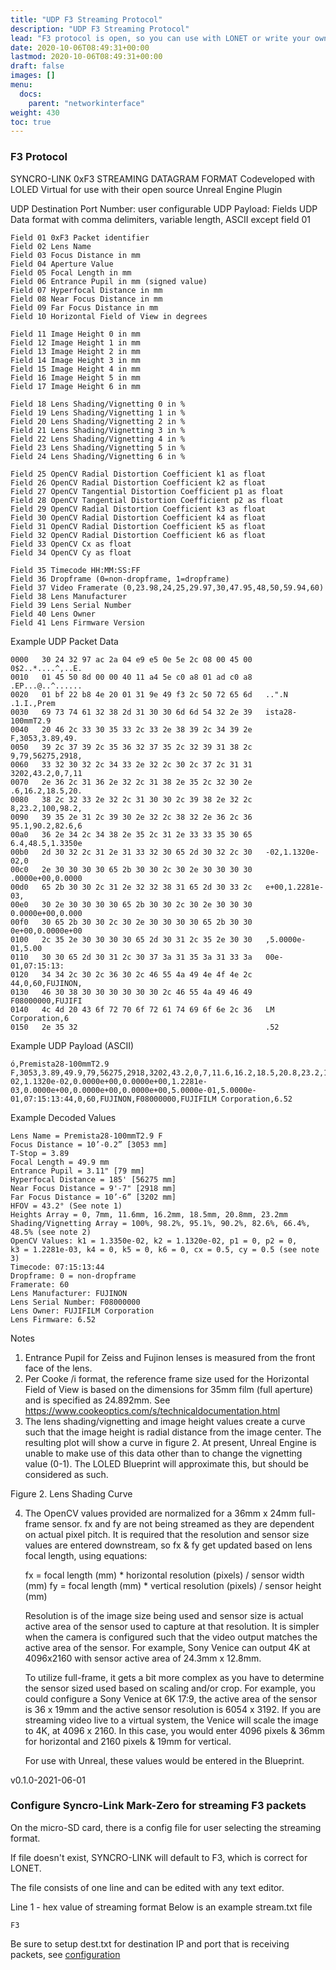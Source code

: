 ```yaml
---
title: "UDP F3 Streaming Protocol"
description: "UDP F3 Streaming Protocol"
lead: "F3 protocol is open, so you can use with LONET or write your own UDP interface"
date: 2020-10-06T08:49:31+00:00
lastmod: 2020-10-06T08:49:31+00:00
draft: false
images: []
menu:
  docs:
    parent: "networkinterface"
weight: 430
toc: true
---
```


### F3 Protocol

SYNCRO-LINK 0xF3 STREAMING DATAGRAM FORMAT
Codeveloped with LOLED Virtual for use with their open source Unreal Engine Plugin

UDP Destination Port Number: user configurable
UDP Payload: Fields
UDP Data format with comma delimiters, variable length, ASCII except field 01

    Field 01 0xF3 Packet identifier
    Field 02 Lens Name
    Field 03 Focus Distance in mm
    Field 04 Aperture Value
    Field 05 Focal Length in mm
    Field 06 Entrance Pupil in mm (signed value)
    Field 07 Hyperfocal Distance in mm 
    Field 08 Near Focus Distance in mm 
    Field 09 Far Focus Distance in mm
    Field 10 Horizontal Field of View in degrees 

    Field 11 Image Height 0 in mm 	
    Field 12 Image Height 1 in mm
    Field 13 Image Height 2 in mm
    Field 14 Image Height 3 in mm
    Field 15 Image Height 4 in mm
    Field 16 Image Height 5 in mm
    Field 17 Image Height 6 in mm

    Field 18 Lens Shading/Vignetting 0 in %
    Field 19 Lens Shading/Vignetting 1 in %
    Field 20 Lens Shading/Vignetting 2 in %
    Field 21 Lens Shading/Vignetting 3 in %
    Field 22 Lens Shading/Vignetting 4 in %
    Field 23 Lens Shading/Vignetting 5 in %
    Field 24 Lens Shading/Vignetting 6 in %

    Field 25 OpenCV Radial Distortion Coefficient k1 as float
    Field 26 OpenCV Radial Distortion Coefficient k2 as float
    Field 27 OpenCV Tangential Distortion Coefficient p1 as float
    Field 28 OpenCV Tangential Distortion Coefficient p2 as float
    Field 29 OpenCV Radial Distortion Coefficient k3 as float
    Field 30 OpenCV Radial Distortion Coefficient k4 as float
    Field 31 OpenCV Radial Distortion Coefficient k5 as float
    Field 32 OpenCV Radial Distortion Coefficient k6 as float
    Field 33 OpenCV Cx as float
    Field 34 OpenCV Cy as float

    Field 35 Timecode HH:MM:SS:FF
    Field 36 Dropframe (0=non-dropframe, 1=dropframe)
    Field 37 Video Framerate (0,23.98,24,25,29.97,30,47.95,48,50,59.94,60)
    Field 38 Lens Manufacturer
    Field 39 Lens Serial Number
    Field 40 Lens Owner
    Field 41 Lens Firmware Version


Example UDP Packet Data 

    0000   30 24 32 97 ac 2a 04 e9 e5 0e 5e 2c 08 00 45 00   0$2..*....^,..E.
    0010   01 45 50 8d 00 00 40 11 a4 5e c0 a8 01 ad c0 a8   .EP...@..^......
    0020   01 bf 22 b8 4e 20 01 31 9e 49 f3 2c 50 72 65 6d   ..".N .1.I.,Prem
    0030   69 73 74 61 32 38 2d 31 30 30 6d 6d 54 32 2e 39   ista28-100mmT2.9
    0040   20 46 2c 33 30 35 33 2c 33 2e 38 39 2c 34 39 2e    F,3053,3.89,49.
    0050   39 2c 37 39 2c 35 36 32 37 35 2c 32 39 31 38 2c   9,79,56275,2918,
    0060   33 32 30 32 2c 34 33 2e 32 2c 30 2c 37 2c 31 31   3202,43.2,0,7,11
    0070   2e 36 2c 31 36 2e 32 2c 31 38 2e 35 2c 32 30 2e   .6,16.2,18.5,20.
    0080   38 2c 32 33 2e 32 2c 31 30 30 2c 39 38 2e 32 2c   8,23.2,100,98.2,
    0090   39 35 2e 31 2c 39 30 2e 32 2c 38 32 2e 36 2c 36   95.1,90.2,82.6,6
    00a0   36 2e 34 2c 34 38 2e 35 2c 31 2e 33 33 35 30 65   6.4,48.5,1.3350e
    00b0   2d 30 32 2c 31 2e 31 33 32 30 65 2d 30 32 2c 30   -02,1.1320e-02,0
    00c0   2e 30 30 30 30 65 2b 30 30 2c 30 2e 30 30 30 30   .0000e+00,0.0000
    00d0   65 2b 30 30 2c 31 2e 32 32 38 31 65 2d 30 33 2c   e+00,1.2281e-03,
    00e0   30 2e 30 30 30 30 65 2b 30 30 2c 30 2e 30 30 30   0.0000e+00,0.000
    00f0   30 65 2b 30 30 2c 30 2e 30 30 30 30 65 2b 30 30   0e+00,0.0000e+00
    0100   2c 35 2e 30 30 30 30 65 2d 30 31 2c 35 2e 30 30   ,5.0000e-01,5.00
    0110   30 30 65 2d 30 31 2c 30 37 3a 31 35 3a 31 33 3a   00e-01,07:15:13:
    0120   34 34 2c 30 2c 36 30 2c 46 55 4a 49 4e 4f 4e 2c   44,0,60,FUJINON,
    0130   46 30 38 30 30 30 30 30 30 2c 46 55 4a 49 46 49   F08000000,FUJIFI
    0140   4c 4d 20 43 6f 72 70 6f 72 61 74 69 6f 6e 2c 36   LM Corporation,6
    0150   2e 35 32                                          .52                                               

Example UDP Payload (ASCII)

    ó,Premista28-100mmT2.9 F,3053,3.89,49.9,79,56275,2918,3202,43.2,0,7,11.6,16.2,18.5,20.8,23.2,100,98.2,95.1,90.2,82.6,66.4,48.5,1.3350e-02,1.1320e-02,0.0000e+00,0.0000e+00,1.2281e-03,0.0000e+00,0.0000e+00,0.0000e+00,5.0000e-01,5.0000e-01,07:15:13:44,0,60,FUJINON,F08000000,FUJIFILM Corporation,6.52

Example Decoded Values 

    Lens Name = Premista28-100mmT2.9 F
    Focus Distance = 10’-0.2” [3053 mm]
    T-Stop = 3.89
    Focal Length = 49.9 mm
    Entrance Pupil = 3.11" [79 mm]
    Hyperfocal Distance = 185' [56275 mm]
    Near Focus Distance = 9'-7" [2918 mm]
    Far Focus Distance = 10’-6” [3202 mm]
    HFOV = 43.2° (See note 1)
    Heights Array = 0, 7mm, 11.6mm, 16.2mm, 18.5mm, 20.8mm, 23.2mm
    Shading/Vignetting Array = 100%, 98.2%, 95.1%, 90.2%, 82.6%, 66.4%, 48.5% (see note 2)
    OpenCV Values: k1 = 1.3350e-02, k2 = 1.1320e-02, p1 = 0, p2 = 0, 
    k3 = 1.2281e-03, k4 = 0, k5 = 0, k6 = 0, cx = 0.5, cy = 0.5 (see note 3)
    Timecode: 07:15:13:44
    Dropframe: 0 = non-dropframe
    Framerate: 60
    Lens Manufacturer: FUJINON
    Lens Serial Number: F08000000
    Lens Owner: FUJIFILM Corporation
    Lens Firmware: 6.52

Notes
1.	Entrance Pupil for Zeiss and Fujinon lenses is measured from the front face of the lens. 
2.	Per Cooke /i format, the reference frame size used for the Horizontal Field of View is based on the dimensions for 35mm film (full aperture) and is specified as 24.892mm. See https://www.cookeoptics.com/s/technicaldocumentation.html
3.	The lens shading/vignetting and image height values create a curve such that the image height is radial distance from the image center. The resulting plot will show a curve in figure 2. At present, Unreal Engine is unable to make use of this data other than to change the vignetting value (0-1). The LOLED Blueprint will approximate this, but should be considered as such. 

















 

Figure 2. Lens Shading Curve


4.	The OpenCV values provided are normalized for a 36mm x 24mm full-frame sensor. fx and fy are not being streamed as they are dependent on actual pixel pitch.  It is required that the resolution and sensor size values are entered downstream, so fx & fy get updated based on lens focal length, using equations:

    fx = focal length (mm) * horizontal resolution (pixels) / sensor width (mm)
    fy = focal length (mm) * vertical resolution (pixels) / sensor height (mm)

    Resolution is of the image size being used and sensor size is actual active area of the sensor used to capture at that resolution. It is simpler when the camera is configured such that the video output matches the active area of the sensor. For example, Sony Venice can output 4K at 4096x2160 with sensor active area of 24.3mm x 12.8mm. 

    To utilize full-frame, it gets a bit more complex as you have to determine the sensor sized used based on scaling and/or crop. For example, you could configure a Sony Venice at 6K 17:9, the active area of the sensor is 36 x 19mm and the active sensor resolution is 6054 x 3192. If you are streaming video live to a virtual system, the Venice will scale the image to 4K, at 4096 x 2160. In this case, you would enter 4096 pixels & 36mm for horizontal and 2160 pixels & 19mm for vertical.

    For use with Unreal, these values would be entered in the Blueprint. 

v0.1.0-2021-06-01



### Configure Syncro-Link Mark-Zero for streaming F3 packets

On the micro-SD card, there is a config file for user selecting the streaming format.

If file doesn't exist, SYNCRO-LINK will default to F3, which is correct for LONET.

The file consists of one line and can be edited with any text editor.

Line 1 - hex value of streaming format
Below is an example stream.txt file

```plaintext
F3
```

Be sure to setup dest.txt for destination IP and port that is receiving packets, see  [configuration](/docs/gettingstarted/configuration/)